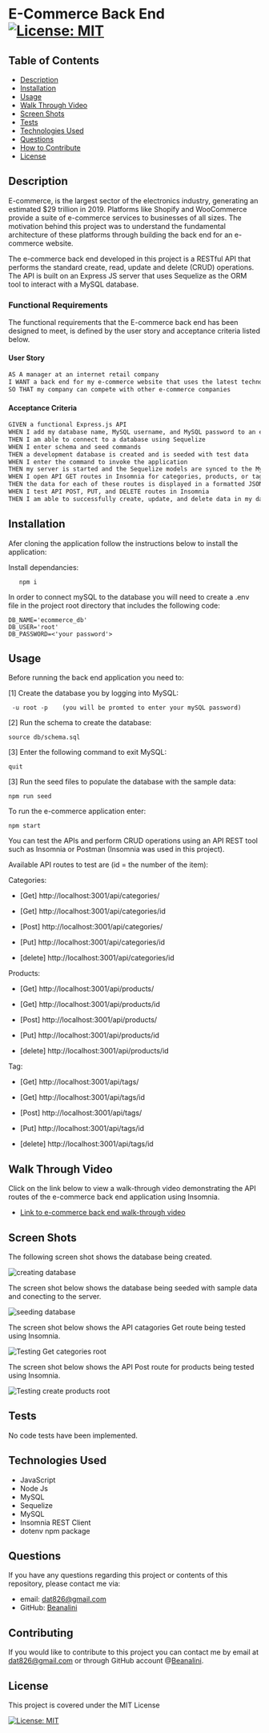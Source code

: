 # E-Commerce Back End [![License: MIT](https://img.shields.io/badge/License-MIT-yellow.svg)](https://opensource.org/licenses/MIT)  
  
  ## Table of Contents  
  * [Description](#description)
  * [Installation](#installation)
  * [Usage](#usage)
  * [Walk Through Video](#walk-through-video)
  * [Screen Shots](#screen-shots)
  * [Tests](#tests)
  * [Technologies Used](#technologies-used)  
  * [Questions](#questions)
  * [How to Contribute](#How-to-Contribute)   
  * [License](#license)
  
  ## Description

  E-commerce, is the largest sector of the electronics industry, generating an estimated $29 trillion in 2019. Platforms like Shopify and WooCommerce provide a suite of e-commerce services to businesses of all sizes.  The motivation behind this project was to understand the fundamental architecture of these platforms through building the back end for an e-commerce website.

  The e-commerce back end developed in this project is a RESTful API that performs the standard create, read, update and delete (CRUD) operations.  The API is built on an Express JS server that  uses Sequelize as the ORM tool to interact with a MySQL database.  
  
       
  ### Functional Requirements

  The functional requirements that the E-commerce back end has been designed to meet, is defined by the user story and acceptance criteria listed below.  

  #### User Story

  ```md
AS A manager at an internet retail company
I WANT a back end for my e-commerce website that uses the latest technologies
SO THAT my company can compete with other e-commerce companies
```

 

#### Acceptance Criteria

```md
GIVEN a functional Express.js API
WHEN I add my database name, MySQL username, and MySQL password to an environment variable file
THEN I am able to connect to a database using Sequelize
WHEN I enter schema and seed commands
THEN a development database is created and is seeded with test data
WHEN I enter the command to invoke the application
THEN my server is started and the Sequelize models are synced to the MySQL database
WHEN I open API GET routes in Insomnia for categories, products, or tags
THEN the data for each of these routes is displayed in a formatted JSON
WHEN I test API POST, PUT, and DELETE routes in Insomnia
THEN I am able to successfully create, update, and delete data in my database
```


  ## Installation
  
  Afer cloning the application follow the instructions below to install the application:

    
  Install dependancies:

       npm i

  In order to connect mySQL to the database you will need to create a .env file in the project root directory that includes the following code:

    DB_NAME='ecommerce_db'
    DB_USER='root'
    DB_PASSWORD=<'your password'>     

  

  ## Usage
  
  Before running the back end application you need to:

[1]  Create the database you by logging into MySQL: 
    
     -u root -p    (you will be promted to enter your mySQL password)

[2]  Run the schema to create the database:


    source db/schema.sql

[3] Enter the following command to exit MySQL:

    quit

[3] Run the seed files to populate the database with the sample data:

    npm run seed

To run the e-commerce application enter:

    npm start

 You can test the APIs  and perform  CRUD operations using  an API REST tool such as Insomnia or Postman (Insomnia was used in this project).

 Available API routes to test are (id = the number of the item):

 Categories:

- [Get] http://localhost:3001/api/categories/

- [Get] http://localhost:3001/api/categories/id

- [Post] http://localhost:3001/api/categories/

- [Put] http://localhost:3001/api/categories/id

- [delete] http://localhost:3001/api/categories/id

Products:

- [Get] http://localhost:3001/api/products/

- [Get] http://localhost:3001/api/products/id

- [Post] http://localhost:3001/api/products/

- [Put] http://localhost:3001/api/products/id

- [delete] http://localhost:3001/api/products/id

Tag:

- [Get] http://localhost:3001/api/tags/

- [Get] http://localhost:3001/api/tags/id

- [Post] http://localhost:3001/api/tags/

- [Put] http://localhost:3001/api/tags/id

- [delete] http://localhost:3001/api/tags/id


 ## Walk Through Video

   Click on the link below to view a walk-through video demonstrating the API routes of the e-commerce back end  application using Insomnia.

   - [Link to e-commerce back end  walk-through video](https://watch.screencastify.com/v/AMgmpWLRPlwIUEI923Pd)

   

  ## Screen Shots

  The following screen shot shows the database being created.

 ![creating database](./assets/images/runschema.png)


  The  screen shot below shows the database being seeded with sample data and conecting to the server.

  ![seeding database](./assets/images/seedconnect.png)
  
The  screen shot below shows the API  catagories Get route being tested using Insomnia.

  ![Testing Get categories root](./assets/images/getAllCat.png)

  The  screen shot below shows  the API Post route for products being tested using Insomnia.

  ![Testing create products root](./assets/images/createProduct.png)

  ## Tests
  No code tests have been implemented.

  ## Technologies Used
  - JavaScript
  - Node Js
  - MySQL
  - Sequelize
  - MySQL
  - Insomnia REST Client
  - dotenv npm package
  
    
 
  ## Questions
  If you have any questions regarding this project or contents of this repository, please contact me via:
  
  - email: dat826@gmail.com
  - GitHub: [Beanalini](https://github.com/Beanalini)  


  
  ## Contributing
  If you would like to contribute to this project you can contact me by email at dat826@gmail.com or through  GitHub account   @[Beanalini](https://github.com/Beanalini).
  

  ## License
  This project is covered under the MIT License  
  
  [![License: MIT](https://img.shields.io/badge/License-MIT-yellow.svg)](https://opensource.org/licenses/MIT) 
  